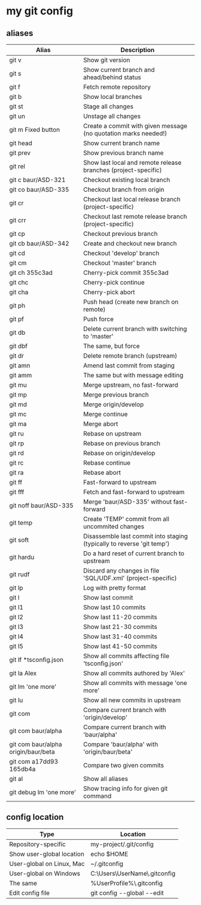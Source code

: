 # my git config #

## aliases ##

Alias | Description
--- | ---
git v | Show git version
git s | Show current branch and ahead/behind status
git f | Fetch remote repository
git b | Show local branches
git st  | Stage all changes
git un  | Unstage all changes
git m Fixed button | Create a commit with given message (no quotation marks needed!)
git head | Show current branch name
git prev | Show previous branch name 
git rel |  Show last local and remote release branches (project-specific)
git c baur/ASD-321 | Checkout existing local branch
git co baur/ASD-335 | Checkout branch from origin
git cr | Checkout last local release branch (project-specific)
git crr | Checkout last remote release branch (project-specific)
git cp | Checkout previous branch
git cb  baur/ASD-342  | Create and checkout new branch
git cd |  Checkout 'develop' branch
git cm | Checkout 'master' branch
git ch 355c3ad | Cherry-pick commit 355c3ad
git chc | Cherry-pick continue
git cha | Cherry-pick abort
git ph | Push head (create new branch on remote)
git pf | Push force
git db |  Delete current branch with switching to 'master'
git dbf | The same, but force
git dr | Delete remote branch (upstream)
git amn | Amend last commit from staging
git amm | The same but with message editing
git mu |  Merge upstream, no fast-forward
git mp |  Merge previous branch
git md |  Merge origin/develop
git mc |  Merge continue
git ma | Merge abort
git ru | Rebase on upstream
git rp | Rebase on previous branch
git rd | Rebase on origin/develop
git rc | Rebase continue
git ra |  Rebase abort
git ff |  Fast-forward to upstream
git fff |  Fetch and fast-forward to upstream
git noff baur/ASD-335 |  Merge 'baur/ASD-335' without fast-forward
git temp |  Create 'TEMP' commit from all uncommited changes
git soft |  Disassemble last commit into staging (typically to reverse 'git temp')
git hardu | Do a hard reset of current branch to upstream
git rudf | Discard any changes in file 'SQL/UDF.xml' (project-specific)
git lp | Log with pretty format
git l  |  Show last commit
git l1 |  Show last 10 commits
git l2 | Show last 11-20 commits
git l3 |  Show last 21-30 commits
git l4 | Show last 31-40 commits
git l5 |  Show last 41-50 commits
git lf *tsconfig.json | Show all commits affecting file 'tsconfig.json'
git la Alex |  Show all commits authored by 'Alex'
git lm 'one more' | Show all commits with message 'one more'
git lu |  Show all new commits in upstream
git com | Compare current branch with 'origin/develop'
git com baur/alpha |  Compare current branch with 'baur/alpha'
git com baur/alpha origin/baur/beta |   Compare 'baur/alpha' with 'origin/baur/beta'
git com a17dd93 165db4a | Compare two given commits
git al | Show all aliases
git debug lm 'one more' | Show tracing info for given git command


## config location ##

Type | Location
--- | ---
Repository-specific | my-project/.git/config
Show user-global location | echo $HOME
User-global on Linux, Mac | ~/.gitconfig
User-global on Windows | C:\Users\UserName\\.gitconfig
The same | %UserProfile%\\.gitconfig
Edit config file | git config --global --edit